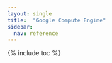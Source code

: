 ```yaml
---
layout: single
title:  "Google Compute Engine"
sidebar:
  nav: reference
---
```


{% include toc %}
